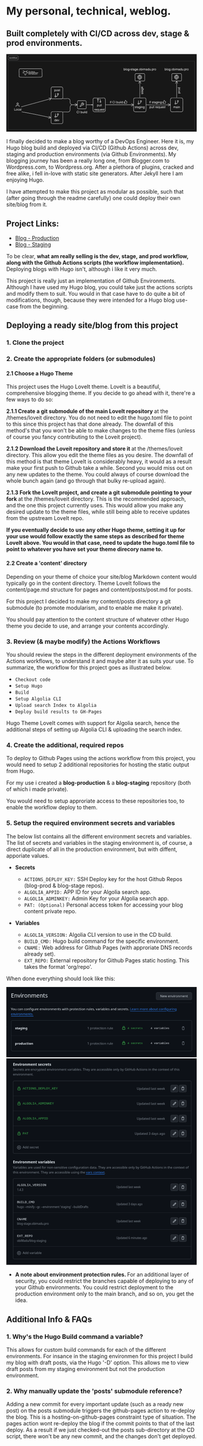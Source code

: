 # My personal, technical, weblog.
## Built completely with CI/CD across dev, stage & prod environments.

![Project Workflow](workflow.png)

I finally decided to make a blog worthy of a DevOps Engineer. Here it is, my Hugo blog build and deployed via CI/CD (Github Actions) across dev, staging and production environments (via Github Environments). My blogging journey has been a really long one, from Blogger.com to Wordpress.com, to Wordpress.org. After a plethora of plugins, cracked and free alike, i fell in-love with static site generators. After Jekyll here I am enjoying Hugo.

I have attempted to make this project as modular as possible, such that (after going through the readme carefully) one could deploy their own site/blog from it.

## Project Links:

- [Blog - Production](https://blog.obimadu.pro) <br>
- [Blog - Staging](https://blog-stage.obimadu.pro)

<p>To be clear, <b>what am really selling is the dev, stage, and prod workflow, along with the Github Actions scripts (the workflow implementation).</b> Deploying blogs with Hugo isn't, although i like it very much. </p>
<p>This project is really just an implementation of Github Environments. Although I have used my Hugo blog, you could take just the actions scripts and modify them to suit. You would in that case have to do quite a bit of modifications, though, because they were intended for a Hugo blog use-case from the beginning.</p>

## Deploying a ready site/blog from this project
### 1. Clone the project
### 2. Create the appropriate folders (or submodules)

#### 2.1 Choose a Hugo Theme

This project uses the Hugo LoveIt theme. LoveIt is a beautiful, comprehensive blogging theme. If you decide to go ahead with it, there're a few ways to do so: <br>

<b>2.1.1 Create a git submodule of the main LoveIt repository </b>at the /themes/loveit directory. You do not need to edit the hugo.toml file to point to this since this project has that done already. The downfall of this method's that you won't be able to make changes to the theme files (unless of course you fancy contributing to the Loveit project).

<b>2.1.2 Download the Loveit repository and store it </b>at the /themes/loveit directory. This allow you edit the theme files as you desire. The downfall of this method is that theme LoveIt is considerably heavy, it would as a result make your first push to Github take a while. Second you would miss out on any new updates to the theme. You could always of course download the whole bunch again (and go through that bulky re-upload again).

<b>2.1.3 Fork the LoveIt project, and create a git submodule pointing to your fork </b>at the /themes/loveit directory. This is the recommended approach, and the one this project currently uses. This would allow you make any desired update to the theme files, while still being able to receive updates from the upstream LoveIt repo.

<b>If you eventually decide to use any other Hugo theme, setting it up for your use would follow exactly the same steps as described for theme LoveIt above. You would in that case, need to update the hugo.toml file to point to whatever you have set your theme direcory name to.</b>

#### 2.2 Create a 'content' directory
Depending on your theme of choice your site/blog Markdown content would typically go in the content directory. Theme LoveIt follows the content/page.md structure for pages and content/posts/post.md for posts.

For this project I decided to make my content/posts directory a git submodule (to promote modularism, and to enable me make it private).

You should pay attention to the content structure of whatever other Hugo theme you decide to use, and arrange your contents accordingly.

### 3. Review (& maybe modify) the Actions Workflows
You should review the steps in the different deployment environments of the Actions workflows, to understand it and maybe alter it as suits your use. To summarize, the workflow for this project goes as illustrated below.

- `Checkout code`
- `Setup Hugo`
- `Build`
- `Setup Algolia CLI`
- `Upload search Index to Algolia`
- `Deploy build results to GH-Pages`

Hugo Theme LoveIt comes with support for Algolia search, hence the additional steps of setting up Algolia CLI & uploading the search index.

### 4. Create the additional, required repos

To deploy to Github Pages using the actions workflow from this project, you would need to setup 2 additional repositories for hosting the static output from Hugo.

For my use i created a <b>blog-production</b> & a <b>blog-staging</b> repository (both of which i made private).

You would need to setup approriate access to these repositories too, to enable the workflow deploy to them.

### 5. Setup the required environment secrets and variables
The below list contains all the different environment secrets and variables. The list of secrets and variables in the staging environment is, of course, a direct duplicate of all in the production environment, but with diffent, apporiate values.

- <b>Secrets</b>

    - `ACTIONS_DEPLOY_KEY:` SSH Deploy key for the host Github Repos (blog-prod & blog-stage repos).
    - `ALGOLIA_APPID:` APP ID for your Algolia search app.
    - `ALGOLIA_ADMINKEY:` Admin Key for your Algolia search app.
    - `PAT: (Optional)` Personal access token for accessing your blog content private repo.
  
- <b>Variables</b>
    - `ALGOLIA_VERSION:` Algolia CLI version to use in the CD build.
    - `BUILD_CMD:` Hugo build command for the specific environment.
    - `CNAME:` Web address for Github Pages (with approriate DNS records already set).
    - `EXT_REPO:` External repository for Github Pages static hosting. This takes the format 'org/repo'.

When done everything should look like this:

![Environments 1](environments1.png)
![Environments 2](environments2.png)

- <b> A note about environment protection rules. </b>
For an additional layer of security, you could restrict the branches capable of deploying to any of your Github environments. You could restrict deployment to the production environment only to the main branch, and so on, you get the idea.

## Additional Info & FAQs
### 1. Why's the Hugo Build command a variable?
This allows for custom build commands for each of the different environments. For insance in the staging environmen for this project I build my blog with draft posts, via the Hugo '-D' option. This allows me to view draft posts from my staging environment but not the production environment.

### 2. Why manually update the 'posts' submodule reference?
Adding a new commit for every important update (such as a ready new post) on the posts submodule triggers the github-pages action to re-deploy the blog. This is a hosting-on-github-pages constraint type of situation. The pages action wont re-deploy the blog if the commit points to that of the last deploy. As a result if we just checked-out the posts sub-directory at the CD script, there won't be any new commit, and the changes don't get deployed.